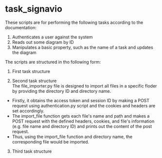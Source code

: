# task_signavio

These scripts are for performing the following tasks according to the documentation:
  1. Authenticates a user against the system
  2. Reads out some diagram by ID
  3. Manipulates a basic property, such as the name of a task and updates the diagram

The scripts are structured in tho following form:

1. First task structure


2. Second task structure  
The file_importer.py file is designed to import all files in a specific floder by providing the directory ID and directory name.  
* Firstly, it obtains the access token and session ID by making a POST request using authentication.py script and the cookies and headers are set accordingly.
* The import_file function gets each file's name and path and makes a POST request with the defined headers, cookies, and file's information
(e.g. file name and directory ID) and prints out the content of the post request. 
* Thus, using the import_file function and directory name, the corresponding file would be imported.

3. Third task structure
